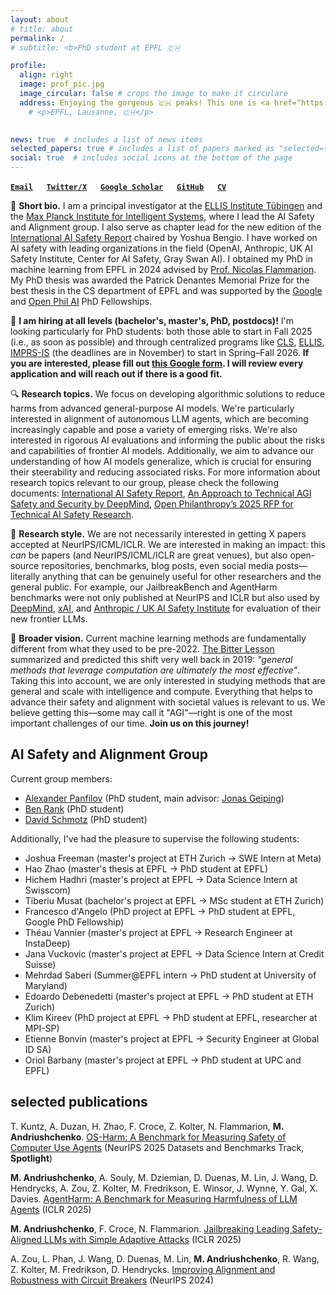 ```yaml
---
layout: about
# title: about
permalink: /
# subtitle: <b>PhD student at EPFL 🇨🇭 

profile:
  align: right
  image: prof_pic.jpg
  image_circular: false # crops the image to make it circulare
  address: Enjoying the gorgeous 🇨🇭 peaks! This one is <a href="https://en.wikipedia.org/wiki/Rochers_de_Naye">Rochers de Naye</a>. #>
    # <p>EPFL, Lausanne, 🇨🇭</p>
    

news: true  # includes a list of news items
selected_papers: true # includes a list of papers marked as "selected={true}"
social: true  # includes social icons at the bottom of the page
---
```



**[`Email`](mailto:maksym@andriushchenko.me)** &emsp; 
**[`Twitter/X`](https://twitter.com/maksym_andr)** &emsp; 
**[`Google Scholar`](https://scholar.google.com/citations?user=ZNtuJYoAAAAJ)** &emsp; 
**[`GitHub`](https://github.com/max-andr)** &emsp; 
**[`CV`](cv.pdf)**


👋 **Short bio.** I am a principal investigator at the [ELLIS Institute Tübingen](https://institute-tue.ellis.eu/) and the [Max Planck Institute for Intelligent Systems](https://is.mpg.de/), where I lead the AI Safety and Alignment group. I also serve as chapter lead for the new edition of the [International AI Safety Report](https://arxiv.org/abs/2501.17805) chaired by Yoshua Bengio. I have worked on AI safety with leading organizations in the field (OpenAI, Anthropic, UK AI Safety Institute, Center for AI Safety, Gray Swan AI). I obtained my PhD in machine learning from EPFL in 2024 advised by [Prof. Nicolas Flammarion](https://people.epfl.ch/nicolas.flammarion). My PhD thesis was awarded the Patrick Denantes Memorial Prize for the best thesis in the CS department of EPFL and was supported by the [Google](https://research.google/outreach/phd-fellowship/recipients/) and [Open Phil AI](https://www.openphilanthropy.org/grants/open-phil-ai-fellowship-2022-class/) PhD Fellowships. 
<!-- I completed my MSc at Saarland University and the University of Tübingen, and interned at Adobe Research.  -->

📣 **I am hiring at all levels (bachelor's, master's, PhD, postdocs)!** I'm looking particularly for PhD students: both those able to start in Fall 2025 (i.e., as soon as possible) and through centralized programs like [CLS](https://learning-systems.org/), [ELLIS](https://ellis.eu/phd-postdoc), [IMPRS-IS](https://imprs.is.mpg.de/) (the deadlines are in November) to start in Spring–Fall 2026. **If you are interested, please fill out [this Google form](https://forms.gle/uu1UrN8RQrSy8wUk8). I will review every application and will reach out if there is a good fit.**

🔍 **Research topics.** We focus on developing algorithmic solutions to reduce harms from advanced general-purpose AI models. We're particularly interested in alignment of autonomous LLM agents, which are becoming increasingly capable and pose a variety of emerging risks. We're also interested in rigorous AI evaluations and informing the public about the risks and capabilities of frontier AI models. Additionally, we aim to advance our understanding of how AI models generalize, which is crucial for ensuring their steerability and reducing associated risks. For more information about research topics relevant to our group, please check the following documents: [International AI Safety Report](https://arxiv.org/abs/2501.17805), [An Approach to Technical AGI Safety and Security by DeepMind](https://arxiv.org/abs/2504.01849), [Open Philanthropy’s 2025 RFP for Technical AI Safety Research](https://www.openphilanthropy.org/tais-rfp-research-areas/).

📝 **Research style.** We are not necessarily interested in getting X papers accepted at NeurIPS/ICML/ICLR. We are interested in making an impact: this *can* be papers (and NeurIPS/ICML/ICLR are great venues), but also open-source repositories, benchmarks, blog posts, even social media posts—literally anything that can be genuinely useful for other researchers and the general public. For example, our JailbreakBench and AgentHarm benchmarks were not only published at NeurIPS and ICLR but also used by [DeepMind](https://arxiv.org/abs/2403.05530), [xAI](https://data.x.ai/2025-08-20-grok-4-model-card.pdf), and [Anthropic / UK AI Safety Institute](https://cdn.prod.website-files.com/663bd486c5e4c81588db7a1d/673b689ec926d8d32e889a8e_UK-US-Testing-Report-Nov-19.pdf) for evaluation of their new frontier LLMs. 

🌟 **Broader vision.** Current machine learning methods are fundamentally different from what they used to be pre-2022. [The Bitter Lesson](http://www.incompleteideas.net/IncIdeas/BitterLesson.html) summarized and predicted this shift very well back in 2019: *"general methods that leverage computation are ultimately the most effective"*. Taking this into account, we are only interested in studying methods that are general and scale with intelligence and compute. Everything that helps to advance their safety and alignment with societal values is relevant to us. We believe getting this—some may call it "AGI"—right is one of the most important challenges of our time. **Join us on this journey!**

<!-- 👥 **Current group members**:  -->
## AI Safety and Alignment Group

Current group members:
- [Alexander Panfilov](https://kotekjedi.github.io/) (PhD student, main advisor: [Jonas Geiping](https://jonasgeiping.github.io/))
- [Ben Rank](https://www.linkedin.com/in/ben-rank) (PhD student)
- [David Schmotz](https://www.linkedin.com/in/david-schmotz-840660150/) (PhD student)

Additionally, I've had the pleasure to supervise the following students: 
- Joshua Freeman (master's project at ETH Zurich → SWE Intern at Meta)
- Hao Zhao (master's thesis at EPFL → PhD student at EPFL)
- Hichem Hadhri (master's project at EPFL → Data Science Intern at Swisscom)
- Tiberiu Musat (bachelor's project at EPFL → MSc student at ETH Zurich)
- Francesco d'Angelo (PhD project at EPFL → PhD student at EPFL, Google PhD Fellowship)
- Théau Vannier (master's project at EPFL → Research Engineer at InstaDeep)
- Jana Vuckovic (master's project at EPFL → Data Science Intern at Credit Suisse)
- Mehrdad Saberi (Summer@EPFL intern → PhD student at University of Maryland)
- Edoardo Debenedetti (master's project at EPFL → PhD student at ETH Zurich)
- Klim Kireev (PhD project at EPFL → PhD student at EPFL, researcher at MPI-SP)
- Etienne Bonvin (master's project at EPFL → Security Engineer at Global ID SA)
- Oriol Barbany (master's project at EPFL → PhD student at UPC and EPFL)

<!-- 🧑‍🎓 **Students.** I have supervised 13 students from EPFL and other universities. Their work has been accepted at top-tier conferences (such as [NeurIPS](https://arxiv.org/abs/2010.09670) and [ICML](https://arxiv.org/abs/2402.04833)), received academic recognition (Best Paper Honorable Mention Prize at an [ICLR Workshop](https://aisecure-workshop.github.io/aml-iclr2021/), a [nomination](https://marcelluszhao.github.io/) for EPFL Outstanding Master's Thesis), and has been featured in [press](https://www.mittrchina.com/news/detail/13848).  -->
<!-- Alexander Panfilov (University of Tübingen; co-supervising with Jonas Geiping within the ELLIS PhD program), Joshua Freeman (ETH), Hao Zhao (EPFL), Hichem Hadhri (EPFL), Tiberiu Musat (EPFL), Francesco d'Angelo (EPFL), Théau Vannier (EPFL), Jana Vuckovic (EPFL), Mehrdad Saberi (EPFL), Edoardo Debenedetti (EPFL), Klim Kireev (EPFL), Etienne Bonvin (EPFL), Oriol Barbany (EPFL). -->

<!-- 🏭 **Industry impact.** Our recent LLM benchmarks were used by [the Gemini 1.5 team](https://arxiv.org/abs/2403.05530) ([JailbreakBench](https://arxiv.org/abs/2404.01318)) and by [the US/UK AI Safety Institutes](https://cdn.prod.website-files.com/663bd486c5e4c81588db7a1d/673b689ec926d8d32e889a8e_UK-US-Testing-Report-Nov-19.pdf) for pre-deployment testing of Claude 3.5 Sonnet ([AgentHarm](https://arxiv.org/abs/2410.09024)). In addition, I have participated in red teaming of models and services from OpenAI as an independent contributor and from Anthropic via Gray Swan AI. At EPFL, beyond my PhD fellowships, I helped write four successful grant proposals funded by Google and Schmidt Sciences ($450,000 in total). During my internship at Adobe Research in Summer 2021, I worked on enhancing the adversarial robustness of [content provenance models](https://arxiv.org/abs/2202.12860) to address deepfakes. -->


<!-- **Research interests.** -->
<!-- My primary research goal is to understand generalization in deep learning. I'm interested in the training dynamics of commonly used algorithms (e.g., [SGD with large step sizes](https://arxiv.org/abs/2210.05337), [sharpness-aware minimization](https://arxiv.org/abs/2206.06232), [fine-tuning language models](https://arxiv.org/abs/2006.04884)), adversarial robustness ([formal guarantees](https://arxiv.org/abs/1705.08475), [square attack](https://arxiv.org/abs/1912.00049), [fast adversarial training](https://arxiv.org/abs/2007.02617), [RobustBench](https://arxiv.org/abs/2010.09670)), and out-of-distribution generalization ([curious ReLU properties](https://arxiv.org/abs/1812.05720), generalization to image [corruptions](https://arxiv.org/abs/2103.02325) and [digital manipulations](https://arxiv.org/abs/2202.12860)).  -->
<!-- My primary research goal is to *understand generalization in deep learning*. Towards this goal, I've worked on adversarial robustness, out-of-distribution generalization, implicit regularization, and sharpness-aware minimization. These days, I'm looking more into optimization and generalization properties of language models. My full publication list is available [here](https://scholar.google.com/citations?user=ZNtuJYoAAAAJ). -->
<!-- My primary research goal is to understand robustness and generalization in deep learning. Toward this goal, I've worked on adversarial robustness, out-of-distribution generalization, and implicit regularization. These days, I'm focusing entirely on robustness and alignment of large language models. My complete publication list is available [here](https://scholar.google.com/citations?user=ZNtuJYoAAAAJ). -->
<!-- I'm interested in alignment, safety, and generalization of LLMs and AI agents. 


<!-- **On Ukraine.** Since I'm from Ukraine, I'm often asked about the situation in my country and how one can help. The most effective way is to donate to *local Ukrainian organization helping on the ground*, e.g., see [this list](https://standforukraine.com/) which includes both trusted military and humanitarian organizations. You can also host displaced scholars and students from Ukraine, e.g., see the [#ScienceForUkraine project](https://scienceforukraine.eu/) where I'm involved as a volunteer. You can also help simply by spreading the word about the war and going to demonstrations in your city. It's very important that we don't normalize [annexations of territories](https://en.wikipedia.org/wiki/2022_annexation_referendums_in_Russian-occupied_Ukraine), [numerous war crimes](https://en.wikipedia.org/wiki/War_crimes_in_the_2022_Russian_invasion_of_Ukraine), [mass deportations](https://theconversation.com/ukraine-war-reports-of-mass-deportations-recall-russias-dark-history-of-forcible-relocations-190272), and [nuclear threats](https://www.theatlantic.com/newsletters/archive/2022/09/russias-nuclear-threats/671571/). Otherwise, we'll end up in a world we don't really want to be in. -->


<!-- ## highlight -->

<!-- Check our ICML'22 paper -->
<!-- ![sam](./assets/img/publication_preview/sam_paper.png) -->
<!-- <div style="text-align: center;">
  <img src="./assets/img/publication_preview/sam_paper.png" alt="SAM slide" width="75%"/>
</div> -->



## selected publications

T. Kuntz, A. Duzan, H. Zhao, F. Croce, Z. Kolter, N. Flammarion, **M. Andriushchenko**. [OS-Harm: A Benchmark for Measuring Safety of Computer Use Agents](https://arxiv.org/abs/2506.14866) (NeurIPS 2025 Datasets and Benchmarks Track, **Spotlight**)

**M. Andriushchenko**, A. Souly, M. Dziemian, D. Duenas, M. Lin, J. Wang, D. Hendrycks, A. Zou, Z. Kolter, M. Fredrikson, E. Winsor, J. Wynne, Y. Gal, X. Davies. [AgentHarm: A Benchmark for Measuring Harmfulness of LLM Agents](https://arxiv.org/abs/2410.09024) (ICLR 2025)

**M. Andriushchenko**, F. Croce, N. Flammarion. [Jailbreaking Leading Safety-Aligned LLMs with Simple Adaptive Attacks](https://arxiv.org/abs/2404.02151) (ICLR 2025)

A. Zou, L. Phan, J. Wang, D. Duenas, M. Lin, **M. Andriushchenko**, R. Wang, Z. Kolter, M. Fredrikson, D. Hendrycks. [Improving Alignment and Robustness with Circuit Breakers](https://arxiv.org/abs/2406.04313) (NeurIPS 2024)

<!-- P. Chao\*, E. Debenedetti\*, A. Robey\*, **M. Andriushchenko\***, F. Croce, V. Sehwag, E. Dobriban, N. Flammarion, G.J. Pappas, F. Tramer, H. Hassani, E. Wong. [JailbreakBench: An Open Robustness Benchmark for Jailbreaking Large Language Models](https://arxiv.org/abs/2404.01318) (arXiv, Apr 2024) -->

<!-- **M. Andriushchenko**, N. Flammarion. [Towards Understanding Sharpness-Aware Minimization](https://arxiv.org/abs/2206.06232) (ICML 2022) -->

<!-- F. Croce\*, **M. Andriushchenko\***, V. Sehwag\*, E. Debenedetti\*, N. Flammarion, M. Chiang, P. Mittal, M. Hein. [RobustBench: a standardized adversarial robustness benchmark](https://arxiv.org/abs/2010.09670) (NeurIPS 2021 Datasets and Benchmarks Track, Best Paper Honorable Mention Prize at ICLR'21 Workshop on Security and Safety in ML Systems) -->

<!-- **M. Andriushchenko\***, F. Croce\*, N. Flammarion, M. Hein. [Square Attack: a query-efficient black-box adversarial attack via random search](https://arxiv.org/abs/1912.00049) (ECCV 2020) -->

